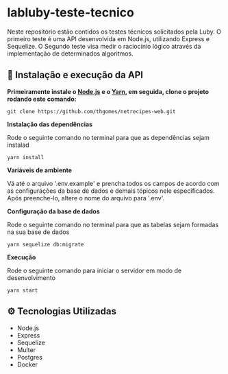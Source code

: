 # labluby-teste-tecnico
Neste repositório estão contidos os testes técnicos solicitados pela Luby. O primeiro teste é uma API desenvolvida em Node.js, utilizando Express e Sequelize. O Segundo teste visa medir o raciocínio lógico através da implementação de determinados algoritmos.


## 🚀 Instalação e execução da API

**Primeiramente instale o [Node.js](https://nodejs.org/en/download/) e o [Yarn](https://yarnpkg.com/), em seguida, clone o projeto rodando este comando:**

```git clone https://github.com/thgomes/netrecipes-web.git```

**Instalação das dependências**

Rode o seguinte comando no terminal para que as dependências sejam instalad

```yarn install```

**Variáveis de ambiente**

Vá até o arquivo '.env.example' e prencha todos os campos de acordo com as configurações da base de dados e demais tópicos nele especificados. Após preenche-lo, altere o nome do arquivo para '.env'.

**Configuração da base de dados**

Rode o seguinte comando no terminal para que as tabelas sejam formadas na sua base de dados

```yarn sequelize db:migrate```

**Execução**

Rode o seguinte comando para iniciar o servidor em modo de desenvolvimento

```yarn start```

## ⚙️ Tecnologias Utilizadas
- Node.js
- Express
- Sequelize
- Multer
- Postgres
- Docker
